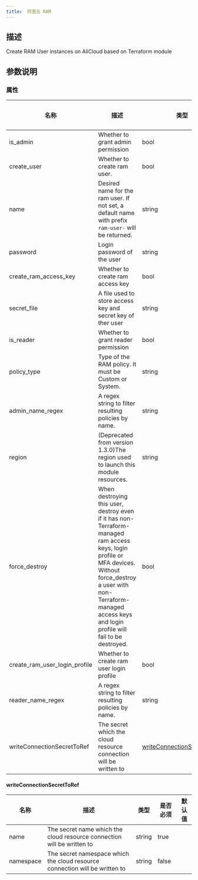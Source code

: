 ```yaml
---
title:  阿里云 RAM
---
```


## 描述

Create RAM User instances on AliCloud based on Terraform module

## 参数说明


### 属性

 名称 | 描述 | 类型 | 是否必须 | 默认值 
 ------------ | ------------- | ------------- | ------------- | ------------- 
 is_admin | Whether to grant admin permission | bool | false |  
 create_user | Whether to create ram user. | bool | false |  
 name | Desired name for the ram user. If not set, a default name with prefix `ram-user-` will be returned. | string | false |  
 password | Login password of the user | string | false |  
 create_ram_access_key | Whether to create ram access key | bool | false |  
 secret_file | A file used to store access key and secret key of ther user  | string | false |  
 is_reader | Whether to grant reader permission | bool | false |  
 policy_type | Type of the RAM policy. It must be Custom or System. | string | false |  
 admin_name_regex | A regex string to filter resulting policies by name. | string | false |  
 region | (Deprecated from version 1.3.0)The region used to launch this module resources. | string | false |  
 force_destroy | When destroying this user, destroy even if it has non-Terraform-managed ram access keys, login profile or MFA devices. Without force_destroy a user with non-Terraform-managed access keys and login profile will fail to be destroyed. | bool | false |  
 create_ram_user_login_profile | Whether to create ram user login profile | bool | false |  
 reader_name_regex | A regex string to filter resulting policies by name. | string | false |  
 writeConnectionSecretToRef | The secret which the cloud resource connection will be written to | [writeConnectionSecretToRef](#writeConnectionSecretToRef) | false |  


#### writeConnectionSecretToRef

 名称 | 描述 | 类型 | 是否必须 | 默认值 
 ------------ | ------------- | ------------- | ------------- | ------------- 
 name | The secret name which the cloud resource connection will be written to | string | true |  
 namespace | The secret namespace which the cloud resource connection will be written to | string | false |  
